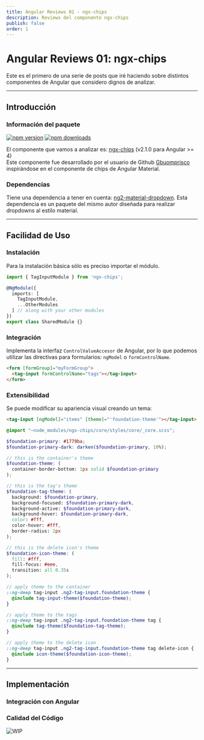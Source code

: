 ```yaml
---
title: Angular Reviews 01 - ngx-chips
description: Reviews del componente ngx-chips
publish: false
order: 1
---
```


# Angular Reviews 01: ngx-chips
Este es el primero de una serie de posts que iré haciendo sobre distintos componentes de Angular que considero dignos de analizar.

---
## Introducción

### Información del paquete

[![npm version](https://badge.fury.io/js/ngx-chips.svg)](https://badge.fury.io/js/ngx-chips)
[![npm downloads](https://img.shields.io/npm/dm/ngx-chips.svg)](https://npmjs.org/ngx-chips)


El componente que vamos a analizar es: [ngx-chips](https://www.npmjs.com/package/ngx-chips) (v2.1.0 para Angular >= 4)  
Este componente fue desarrollado por el usuario de Github [Gbuomprisco](https://github.com/Gbuomprisco) inspirándose en el componente de chips de Angular Material.  
### Dependencias
Tiene una dependencia a tener en cuenta: [ng2-material-dropdown](https://www.npmjs.com/package/ng2-material-dropdown). Esta dependencia es un paquete del mismo autor diseñada para realizar dropdowns al estilo material.

---
## Facilidad de Uso

### Instalación
Para la instalación básica sólo es preciso importar el módulo.
```ts
import { TagInputModule } from 'ngx-chips';

@NgModule({
  imports: [
    TagInputModule,
    ...OtherModules 
  ] // along with your other modules
})
export class SharedModule {}
```
### Integración
Implementa la interfaz `ControlValueAccesor` de Angular, por lo que podemos utilizar las directivas para formularios: `ngModel` o `formControlName`.
```html
<form [formGroup]="myFormGroup">
  <tag-input formControlName="tags"></tag-input>
</form>
```
### Extensibilidad
Se puede modificar su apariencia visual creando un tema:
```html
<tag-input [ngModel]="items" [theme]="'foundation-theme'"></tag-input>
```
```scss
@import "~node_modules/ngx-chips/core/styles/core/_core.scss";

$foundation-primary: #1779ba;
$foundation-primary-dark: darken($foundation-primary, 10%);

// this is the container's theme
$foundation-theme: (
  container-border-bottom: 1px solid $foundation-primary
);

// this is the tag's theme
$foundation-tag-theme: (
  background: $foundation-primary,
  background-focused: $foundation-primary-dark,
  background-active: $foundation-primary-dark,
  background-hover: $foundation-primary-dark,
  color: #fff,
  color-hover: #fff,
  border-radius: 2px
);

// this is the delete icon's theme
$foundation-icon-theme: (
  fill: #fff,
  fill-focus: #eee,
  transition: all 0.35s
);

// apply theme to the container
::ng-deep tag-input .ng2-tag-input.foundation-theme {
  @include tag-input-theme($foundation-theme);
}

// apply theme to the tags
::ng-deep tag-input .ng2-tag-input.foundation-theme tag {
  @include tag-theme($foundation-tag-theme);
}

// apply theme to the delete icon
::ng-deep tag-input .ng2-tag-input.foundation-theme tag delete-icon {
  @include icon-theme($foundation-icon-theme);
}
```
---
## Implementación

### Integración con Angular

### Calidad del Código




![WIP](assets/pictures/work_in_progress.png)

